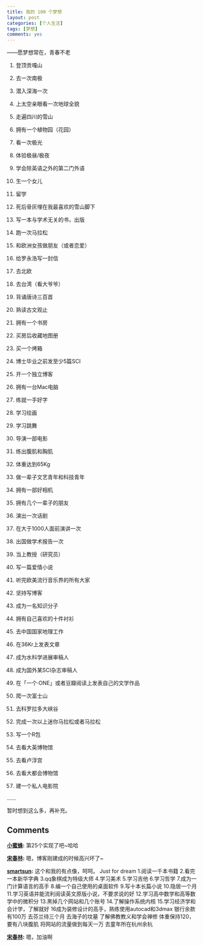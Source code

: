 ```yaml
---
title: 我的 100 个梦想
layout: post
categories: [个人生活]
tags: [梦想]
comments: yes
---
```


——愿梦想常在，青春不老 

1. 登顶贡嘎山

2. 去一次南极

3. 潜入深海一次

4. 上太空亲眼看一次地球全貌

5. 走遍四川的雪山

6. 拥有一个植物园（花园）

7. 看一次极光

8. 体验极昼/极夜

9. 学会除英语之外的第二门外语

10. 生一个女儿

11. 留学

12. 死后骨灰埋在我最喜欢的雪山脚下

13. 写一本与学术无关的书，出版

14. 跑一次马拉松

15. 和欧洲女孩做朋友（或者恋爱）

16. 给罗永浩写一封信

17. 去北欧

18. 去台湾（看大爷爷）

19. 背诵唐诗三百首

20. 熟读古文观止

21. 拥有一个书房

22. 买房后收藏地图册

23. 买一个烤箱

24. 博士毕业之前发至少5篇SCI

25. 开一个独立博客

26. 拥有一台Mac电脑

27. 练就一手好字

28. 学习绘画

29. 学习跳舞

30. 导演一部电影

31. 练出腹肌和胸肌

32. 体重达到65Kg

33. 做一辈子文艺青年和科技青年

34. 拥有一部好相机

35. 拥有几个一辈子的朋友

36. 演出一次话剧

37. 在大于1000人面前演讲一次

38. 出国做学术报告一次

39. 当上教授（研究员）

40. 写一篇爱情小说

41. 听完欧美流行音乐界的所有大家

42. 坚持写博客

43. 成为一名知识分子

44. 拥有自己喜欢的十件衬衫

45. 去中国国家地理工作

46. 在36Kr上发表文章

47. 成为水科学进展审稿人

48. 成为国外某SCI杂志审稿人

49. 在「一个·ONE」或者豆瓣阅读上发表自己的文学作品

50. 爬一次富士山

51. 去科罗拉多大峡谷

52. 完成一次以上迷你马拉松或者马拉松

53. 写一个R包

54. 去看大英博物馆

55. 去看卢浮宫

56. 去看大都会博物馆

57. 建一个私人电影院

……

暂时想到这么多，再补充。

## Comments

**[小蜜蜂](#27 "2013-11-24 22:15:24"):** 第25个实现了吧~哈哈

**[宋春林](#33 "2013-11-24 23:05:02"):** 嗯，博客刚建成的时候高兴坏了~

**[smartsun](#133 "2014-01-23 18:35:05"):** 这个和我的有点像，呵呵。 Just for dream 1.阅读一千本书籍 2.看完一本新华字典 3.qq象棋成为特级大师 4.学习美术 5.学习吉他 6.学习哲学 7.成为一门计算语言的高手 8.编一个自己使用的桌面软件 9.写十本长篇小说 10.隐居一个月 11.学习英语并能流利阅读英文原版小说，不要求说的好 12.学习高中数学和高等数学中的微积分 13.黑掉几个网站和几个账号 14.了解操作系统内核 15.学习经济学和会计学，了解就好 16成为装修设计的高手，熟练使用autocad和3dmax 银行余款有100万 去芬兰待三个月 去海子的坟墓 了解佛教教义和学会禅修 体重保持120，要有八块腹肌 将网站的流量做到每天一万 去童年所在杭州余杭

**[宋春林](#136 "2014-01-23 19:42:19"):** 嗯，加油啊

